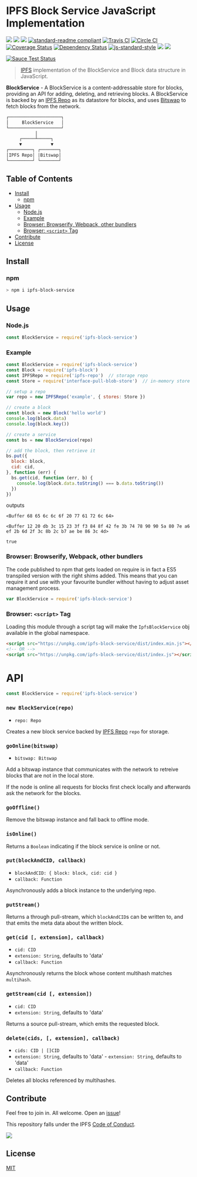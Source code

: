 # IPFS Block Service JavaScript Implementation

[![](https://img.shields.io/badge/made%20by-Protocol%20Labs-blue.svg?style=flat-square)](http://ipn.io)
[![](https://img.shields.io/badge/project-IPFS-blue.svg?style=flat-square)](http://ipfs.io/)
[![](https://img.shields.io/badge/freenode-%23ipfs-blue.svg?style=flat-square)](http://webchat.freenode.net/?channels=%23ipfs)
[![standard-readme compliant](https://img.shields.io/badge/standard--readme-OK-green.svg?style=flat-square)](https://github.com/RichardLitt/standard-readme)
[![Travis CI](https://travis-ci.org/ipfs/js-ipfs-block-service.svg?branch=master)](https://travis-ci.org/ipfs/js-ipfs-block-service)
[![Circle CI](https://circleci.com/gh/ipfs/js-ipfs-block-service.svg?style=svg)](https://circleci.com/gh/ipfs/js-ipfs-block-service)
[![Coverage Status](https://coveralls.io/repos/github/ipfs/js-ipfs-block-service/badge.svg?branch=master)](https://coveralls.io/github/ipfs/js-ipfs-block-service?branch=master)
[![Dependency Status](https://david-dm.org/ipfs/js-ipfs-block-service.svg?style=flat-square)](https://david-dm.org/ipfs/js-ipfs-block-service)
[![js-standard-style](https://img.shields.io/badge/code%20style-standard-brightgreen.svg?style=flat-square)](https://github.com/feross/standard)
![](https://img.shields.io/badge/npm-%3E%3D3.0.0-orange.svg?style=flat-square)
![](https://img.shields.io/badge/Node.js-%3E%3D4.0.0-orange.svg?style=flat-square)

[![Sauce Test Status](https://saucelabs.com/browser-matrix/ipfs-block-service.svg)](https://saucelabs.com/u/ipfs-block-service)

> [IPFS][ipfs] implementation of the BlockService and Block data structure in
> JavaScript.

**BlockService** - A BlockService is a content-addressable store for blocks,
providing an API for adding, deleting, and retrieving blocks. A BlockService is
backed by an [IPFS Repo][repo] as its datastore for blocks, and uses [Bitswap][bitswap] to fetch blocks from the network.

```markdown
┌────────────────────┐
│     BlockService   │
└────────────────────┘
           │
     ┌─────┴─────┐
     ▼           ▼
┌─────────┐ ┌───────┐
│IPFS Repo│ |Bitswap│
└─────────┘ └───────┘
```

## Table of Contents

- [Install](#install)
  - [npm](#npm)
- [Usage](#usage)
  - [Node.js](#nodejs)
  - [Example](#example)
  - [Browser: Browserify, Webpack, other bundlers](#browser-browserify-webpack-other-bundlers)
  - [Browser: `<script>` Tag](#browser-script-tag)
- [Contribute](#contribute)
- [License](#license)

## Install

### npm

```sh
> npm i ipfs-block-service
```

## Usage

### Node.js

```js
const BlockService = require('ipfs-block-service')
```


### Example

```js
const BlockService = require('ipfs-block-service')
const Block = require('ipfs-block')
const IPFSRepo = require('ipfs-repo')  // storage repo
const Store = require('interface-pull-blob-store')  // in-memory store

// setup a repo
var repo = new IPFSRepo('example', { stores: Store })

// create a block
const block = new Block('hello world')
console.log(block.data)
console.log(block.key())

// create a service
const bs = new BlockService(repo)

// add the block, then retrieve it
bs.put({
  block: block,
  cid: cid,
}, function (err) {
  bs.get(cid, function (err, b) {
    console.log(block.data.toString() === b.data.toString())
  })
})
```

outputs

```
<Buffer 68 65 6c 6c 6f 20 77 61 72 6c 64>

<Buffer 12 20 db 3c 15 23 3f f3 84 8f 42 fe 3b 74 78 90 90 5a 80 7e a6 ef 2b 6d 2f 3c 8b 2c b7 ae be 86 3c 4d>

true

```

### Browser: Browserify, Webpack, other bundlers

The code published to npm that gets loaded on require is in fact a ES5
transpiled version with the right shims added. This means that you can require
it and use with your favourite bundler without having to adjust asset management
process.

```JavaScript
var BlockService = require('ipfs-block-service')
```

### Browser: `<script>` Tag

Loading this module through a script tag will make the `IpfsBlockService` obj available in
the global namespace.

```html
<script src="https://unpkg.com/ipfs-block-service/dist/index.min.js"></script>
<!-- OR -->
<script src="https://unpkg.com/ipfs-block-service/dist/index.js"></script>
```

# API

```js
const BlockService = require('ipfs-block-service')
```

### `new BlockService(repo)`

- `repo: Repo`

Creates a new block service backed by [IPFS Repo][repo] `repo` for storage.

### `goOnline(bitswap)`

- `bitswap: Bitswap`

Add a bitswap instance that communicates with the network to retreive blocks
that are not in the local store.

If the node is online all requests for blocks first check locally and
afterwards ask the network for the blocks.

### `goOffline()`

Remove the bitswap instance and fall back to offline mode.

### `isOnline()`

Returns a `Boolean` indicating if the block service is online or not.

### `put(blockAndCID, callback)`

- `blockAndCID: { block: block, cid: cid }`
- `callback: Function`

Asynchronously adds a block instance to the underlying repo.

### `putStream()`

Returns a through pull-stream, which `blockAndCID`s can be written to, and
that emits the meta data about the written block.

### `get(cid [, extension], callback)`

- `cid: CID`
- `extension: String`, defaults to 'data'
- `callback: Function`

Asynchronously returns the block whose content multihash matches `multihash`.

### `getStream(cid [, extension])`

- `cid: CID`
- `extension: String`, defaults to 'data'

Returns a source pull-stream, which emits the requested block.

### `delete(cids, [, extension], callback)`

- `cids: CID | []CID`
- `extension: String`, defaults to 'data' - `extension: String`, defaults to 'data'
- `callback: Function`

Deletes all blocks referenced by multihashes.

## Contribute

Feel free to join in. All welcome. Open an [issue](https://github.com/ipfs/js-ipfs-block-service/issues)!

This repository falls under the IPFS [Code of Conduct](https://github.com/ipfs/community/blob/master/code-of-conduct.md).

[![](https://cdn.rawgit.com/jbenet/contribute-ipfs-gif/master/img/contribute.gif)](https://github.com/ipfs/community/blob/master/contributing.md)

## License

[MIT](LICENSE)

[ipfs]: https://ipfs.io
[bitswap]: https://github.com/ipfs/specs/tree/master/bitswap
[repo]: https://github.com/ipfs/specs/tree/master/repo


